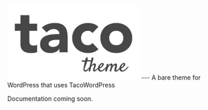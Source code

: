 

<img alt="Taco Theme Logo" src="https://raw.githubusercontent.com/tacowordpress/taco-theme/master/src/logo-taco-theme.gif" width="300">
---
A bare theme for WordPress that uses TacoWordPress

Documentation coming soon.
